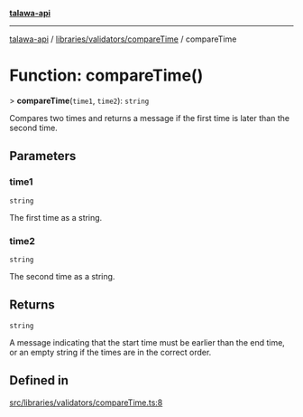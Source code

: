 [**talawa-api**](../../../../README.md)

***

[talawa-api](../../../../modules.md) / [libraries/validators/compareTime](../README.md) / compareTime

# Function: compareTime()

\> **compareTime**(`time1`, `time2`): `string`

Compares two times and returns a message if the first time is later than the second time.

## Parameters

### time1

`string`

The first time as a string.

### time2

`string`

The second time as a string.

## Returns

`string`

A message indicating that the start time must be earlier than the end time, or an empty string if the times are in the correct order.

## Defined in

[src/libraries/validators/compareTime.ts:8](https://github.com/PalisadoesFoundation/talawa-api/blob/4b5c74fd36bcfc2e36f3a06b67d517e865c188be/src/libraries/validators/compareTime.ts#L8)
